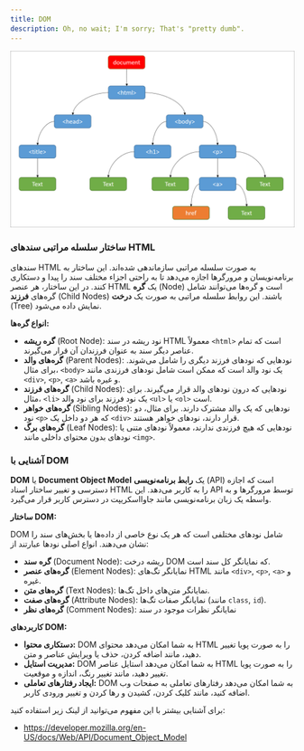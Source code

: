 ```yaml
---
title: DOM
description: Oh, no wait; I'm sorry; That's "pretty dumb".
---
```


![UI vs UX](./images/DOM.png)

### ساختار سلسله مراتبی سندهای HTML

سندهای HTML به صورت سلسله مراتبی سازماندهی شده‌اند. این ساختار به برنامه‌نویسان و مرورگرها اجازه می‌دهد تا به راحتی اجزاء مختلف سند را پیدا و دستکاری کنند. در این ساختار، هر عنصر HTML یک **گره** (Node) است و گره‌ها می‌توانند شامل گره‌های **فرزند** (Child Nodes) باشند. این روابط سلسله مراتبی به صورت یک **درخت** (Tree) نمایش داده می‌شود.

**انواع گره‌ها:**

-   **گره ریشه** (Root Node): نود ریشه در سند HTML معمولاً `<html>` است که تمام عناصر دیگر سند به عنوان فرزندان آن قرار می‌گیرند.
-   **گره‌های والد** (Parent Nodes): نودهایی که نودهای فرزند دیگری را شامل می‌شوند. برای مثال، `<body>` یک نود والد است که ممکن است شامل نودهای فرزندی مانند `<div>`, `<p>`, `<a>` و غیره باشد.
-   **گره‌های فرزند** (Child Nodes): نودهایی که درون نودهای والد قرار می‌گیرند. برای مثال، `<li>` یک نود فرزند برای نود والد `<ul>` یا `<ol>` است.
-   **گره‌های خواهر** (Sibling Nodes): نودهایی که یک والد مشترک دارند. برای مثال، دو نود `<p>` که هر دو داخل یک `<div>` قرار دارند، نودهای خواهر هستند.
-   **گره‌های برگ** (Leaf Nodes): نودهایی که هیچ فرزندی ندارند، معمولاً نودهای متنی یا نودهای بدون محتوای داخلی مانند `<img>`.

### آشنایی با DOM

**DOM** یا **Document Object Model** یک **رابط برنامه‌نویسی** (API) است که اجازه دسترسی و تغییر ساختار اسناد HTML را به کاربر می‌دهد. این API توسط مرورگرها و به واسطه یک زبان برنامه‌نویسی مانند جاوااسکریپت در دسترس کاربر قرار می‌گیرد.

**ساختار DOM:**

DOM شامل نودهای مختلفی است که هر یک نوع خاصی از داده‌ها یا بخش‌های سند را نشان می‌دهند. انواع اصلی نودها عبارتند از:

-   **گره سند** (Document Node): ریشه درخت DOM که نمایانگر کل سند است.
-   **گره‌های عنصر** (Element Nodes): نمایانگر تگ‌های HTML مانند `<div>`, `<p>`, `<a>` و غیره.
-   **گره‌های متن** (Text Nodes): نمایانگر متن‌های داخل تگ‌ها.
-   **گره‌های صفت** (Attribute Nodes): نمایانگر صفات تگ‌ها (مانند `class`, `id`).
-   **گره‌های نظر** (Comment Nodes): نمایانگر نظرات موجود در سند

**کاربردهای DOM:**

-   **دستکاری محتوا:** DOM به شما امکان می‌دهد محتوای HTML را به صورت پویا تغییر دهید، مانند اضافه کردن، حذف یا ویرایش عناصر و متن.
-   **مدیریت استایل:** DOM به شما امکان می‌دهد استایل عناصر HTML را به صورت پویا تغییر دهید، مانند تغییر رنگ، اندازه و موقعیت.
-   **ایجاد رفتارهای تعاملی:** DOM به شما امکان می‌دهد رفتارهای تعاملی به صفحات وب اضافه کنید، مانند کلیک کردن، کشیدن و رها کردن و تغییر ورودی کاربر.

برای آشنایی بیشتر با این مفهوم می‌توانید از لینک‌ زیر استفاده کنید:

-   <https://developer.mozilla.org/en-US/docs/Web/API/Document_Object_Model>
